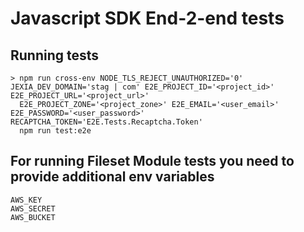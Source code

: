 # Javascript SDK End-2-end tests

## Running tests
```
> npm run cross-env NODE_TLS_REJECT_UNAUTHORIZED='0' JEXIA_DEV_DOMAIN='stag | com' E2E_PROJECT_ID='<project_id>' E2E_PROJECT_URL='<project_url>'
  E2E_PROJECT_ZONE='<project_zone>' E2E_EMAIL='<user_email>' E2E_PASSWORD='<user_password>' RECAPTCHA_TOKEN='E2E.Tests.Recaptcha.Token'
  npm run test:e2e
```

## For running Fileset Module tests you need to provide additional env variables
```
AWS_KEY
AWS_SECRET
AWS_BUCKET
```
